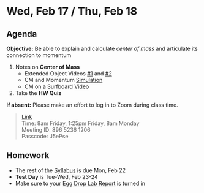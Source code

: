 Wed, Feb 17 / Thu, Feb 18
==================  
  
Agenda  
---------  
**Objective:** Be able to explain and calculate *center of mass* and articulate its connection to momentum
  
1. Notes on **Center of Mass**
	- Extended Object Videos [#1](https://youtu.be/_DzgPB9646k) and [#2](https://youtu.be/DY3LYQv22qY)
	- CM and Momentum [Simulation](https://phet.colorado.edu/sims/html/collision-lab/latest/collision-lab_all.html)
	- CM on a Surfboard [Video](https://youtu.be/QsGMKv8Lrew)
2. Take the **HW Quiz**


**If absent:** Please make an effort to log in to Zoom during class time.  
> [Link](https://us02web.zoom.us/j/89652361206?pwd=L3ZYQzBGNitFK0J6K1M4Nk1iM1dYQT09)  
> Time: 8am Friday, 1:25pm Friday, 8am Monday  
> Meeting ID: 896 5236 1206  
> Passcode: J5ePse  
  
Homework   
-------------  
- The rest of the [Syllabus] is due Mon, Feb 22
- **Test Day** is Tue-Wed, Feb 23-24
- Make sure to your [Egg Drop Lab Report][egg] is turned in

[research]: https://avon.schoology.com/assignment/4621629308/
[syllabus]: https://avon.schoology.com/course/2624603229/materials?f=369842845
[egg]: https://avon.schoology.com/assignment/4650372025/

<!--stackedit_data:
eyJoaXN0b3J5IjpbLTE4NzY0MjE3ODgsLTE4MTE1NjE0MTAsLT
c4NjI3MzM2OSwtMTk3NzU4OTExNywtMTE2NzQwMTk4MSwxMzA5
MTk0MDgsMTI2NDczNzgzNywtMTUwMzUwMzU5NSwyMDM0MzM5Nz
MzLC02ODcyNTYwMTYsNTExMjM4NDIxLC0xNTMwNDc4MDIxLDE4
MTc4NDQwMTcsLTEzNTc4MDM4MTIsMTg0NzQwNDMzNywzODEyMz
g1NDQsLTE4NTk3MjYwNzcsNzE1NTY2MDgxLDIxMzgwMTI1MTgs
LTIxNDYzNzA4MTBdfQ==
-->